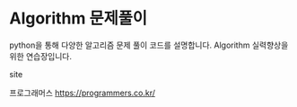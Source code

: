 # Algorithm 문제풀이
python을 통해 다양한 알고리즘 문제 풀이 코드를 설명합니다.
Algorithm 실력향상을 위한 연습장입니다.

site

프로그래머스 https://programmers.co.kr/
